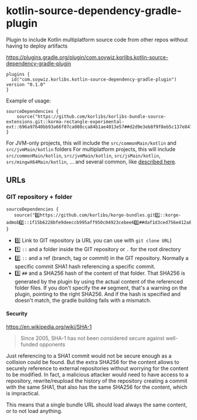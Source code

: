 # kotlin-source-dependency-gradle-plugin

Plugin to include Kotlin multiplatform source code from other repos without having to deploy artifacts

<https://plugins.gradle.org/plugin/com.soywiz.korlibs.kotlin-source-dependency-gradle-plugin>

```
plugins {
  id("com.soywiz.korlibs.kotlin-source-dependency-gradle-plugin") version "0.1.0"
}
```

Example of usage:

```
sourceDependencies {
	source("https://github.com/korlibs/korlibs-bundle-source-extensions.git::korma-rectangle-experimental-ext::696a97640bb93a66f07ca008cca84b1ae4013e57##d2d9e3eb8f9f8eb5c137e847677eb8b3e9038c30d1f4457d1bd05cafc5c3f251")
}
```

For JVM-only projects, this will include the `src/commonMain/kotlin` and `src/jvmMain/kotlin` folders
For multiplatform projects, this will include `src/commonMain/kotlin`, `src/jvmMain/kotlin`, `src/jsMain/kotlin`, `src/mingwX64Main/kotlin`, ... and several common, like [described here](https://github.com/korlibs/kotlin-source-dependency-gradle-plugin/blob/e5c445e7a8aa68bebe5173113beef8b7ed472af9/src/main/kotlin/com/soywiz/korlibs/SourceDependencies.kt#L169-L179).

## URLs

### GIT repository + folder

```
sourceDependencies {
   source("0️⃣https://github.com/korlibs/korge-bundles.git1️⃣::korge-admob2️⃣::1f15b6228bfe9deeccb995aff950c04923cebee63️⃣##daf1d3ced756e412a8eb389721ccf753d8900a5cd5dd503ffef19e37e510c4e8")
}
```

* 0️⃣ Link to GIT repository (a URL you can use with `git clone URL`)
* 1️⃣ `::` and a folder inside the GIT repository or `.` for the root directory
* 2️⃣ `::` and a ref (branch, tag or commit) in the GIT repository. Normally a specific commit SHA1 hash referencing a specific commit.
* 3️⃣ `##` and a SHA256 hash of the content of that folder. That SHA256 is generated by the plugin by using the actual content of the referenced folder files. If you don't specify the `##` segment, that's a warning on the plugin, pointing to the right SHA256. And if the hash is specified and doesn't match, the gradle building fails with a mismatch.

#### Security

<https://en.wikipedia.org/wiki/SHA-1>
> Since 2005, SHA-1 has not been considered secure against well-funded opponents

Just referencing to a SHA1 commit would not be secure enough as a collision could be found.
But the extra SHA256 for the content allows to securely reference to external repositories without worrying for the content to be modified. 
In fact, a malicious attacker would need to have access to a repository, rewrite/reupload the history of the repository creating a commit with the same SHA1, that also has the same SHA256 for the content, which is impractical.

This means that a single bundle URL should load always the same content, or to not load anything.

